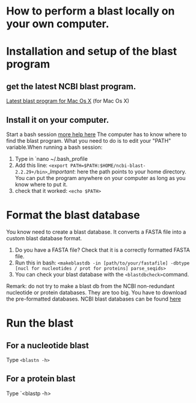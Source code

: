 # How to perform a blast locally on your own computer.

# Installation and setup of the blast program
## get the latest NCBI blast program.
[Latest blast program for Mac Os X](ftp://ftp.ncbi.nlm.nih.gov/blast/executables/LATEST/ncbi-blast-2.6.0+.dmg) (for Mac Os X)

## Install it on your computer. 
Start a bash session [more help here](http://blog.teamtreehouse.com/introduction-to-the-mac-os-x-command-line)
The computer has to know where to find the blast program. What you need to do is to edit your "PATH" variable.When running a bash session:
1.  Type in `nano ~/.bash_profile
2.  Add this line: `<export PATH=$PATH:$HOME/ncbi-blast-2.2.29+/bin>`__Important_: here the path points to your home directory.
You can put the program anywhere on your computer as long as you know where to put it.
3. check that it worked: `<echo $PATH>`

# Format the blast database
You know need to create a blast database. It converts a FASTA file into a custom blast database format.
1. Do you have a FASTA file? Check that it is a correctly formatted FASTA file.
2. Run this in bash: `<makeblastdb -in [path/to/your/fastafile] -dbtype [nucl for nucleotides / prot for proteins] parse_seqids>`
3. You can check your blast database with the `<blastdbcheck>`command.

Remark: do not try to make a blast db from the NCBI non-redundant nucleotide or protein databases. They are too big. You have to download the pre-formatted databases.
NCBI blast databases can be found [here](ftp://ftp.ncbi.nlm.nih.gov/blast/db/)

# Run the blast
## For a nucleotide blast
Type `<blastn -h>`
## For a protein blast
Type `<blastp -h>
